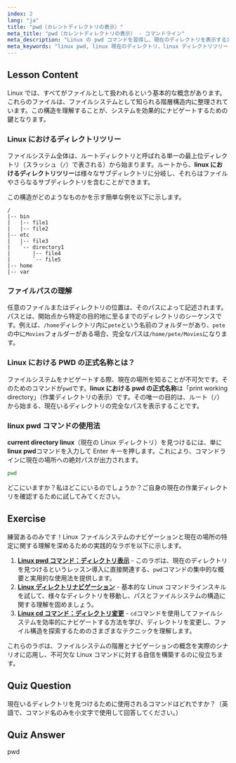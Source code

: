 ```yaml
---
index: 2
lang: "ja"
title: "pwd（カレントディレクトリの表示）"
meta_title: "pwd（カレントディレクトリの表示） - コマンドライン"
meta_description: "Linux の pwd コマンドを習得し、現在のディレクトリを表示する方法を学びましょう。このレッスンでは、Linux における pwd の正式名称と、ディレクトリツリーの操作方法を解説します。"
meta_keywords: "linux pwd, linux 現在のディレクトリ，linux ディレクトリツリー, linux pwd 正式名称，ワーキングディレクトリ表示，linux パス，linux 操作，コマンドラインの基本"
---
```


## Lesson Content

Linux では、すべてがファイルとして扱われるという基本的な概念があります。これらのファイルは、ファイルシステムとして知られる階層構造内に整理されています。この構造を理解することが、システムを効果的にナビゲートするための鍵となります。

### Linux におけるディレクトリツリー

ファイルシステム全体は、ルートディレクトリと呼ばれる単一の最上位ディレクトリ（スラッシュ（`/`）で表される）から始まります。ルートから、**linux におけるディレクトリツリー**は様々なサブディレクトリに分岐し、それらはファイルやさらなるサブディレクトリを含むことができます。

この構造がどのようなものかを示す簡単な例を以下に示します。

```plaintext
/
|-- bin
|   |-- file1
|   |-- file2
|-- etc
|   |-- file3
|   `-- directory1
|       |-- file4
|       `-- file5
|-- home
|-- var
```

### ファイルパスの理解

任意のファイルまたはディレクトリの位置は、そのパスによって記述されます。パスとは、開始点から特定の目的地に至るまでのディレクトリのシーケンスです。例えば、`/home`ディレクトリ内に`pete`という名前のフォルダーがあり、`pete`の中に`Movies`フォルダーがある場合、完全なパスは`/home/pete/Movies`になります。

### Linux における PWD の正式名称とは？

ファイルシステムをナビゲートする際、現在の場所を知ることが不可欠です。そのためのコマンドが`pwd`です。**linux における pwd の正式名称**は「print working directory」（作業ディレクトリの表示）です。その唯一の目的は、ルート（`/`）から始まる、現在いるディレクトリの完全なパスを表示することです。

### linux pwd コマンドの使用法

**current directory linux**（現在の Linux ディレクトリ）を見つけるには、単に**linux pwd**コマンドを入力して Enter キーを押します。これにより、コマンドラインに現在の場所への絶対パスが出力されます。

```bash
pwd
```

どこにいますか？私はどこにいるのでしょうか？ご自身の現在の作業ディレクトリを確認するために試してみてください。

## Exercise

練習あるのみです！Linux ファイルシステムのナビゲーションと現在の場所の特定に関する理解を深めるための実践的なラボを以下に示します。

1.  **[Linux pwd コマンド：ディレクトリ表示](https://labex.io/ja/labs/linux-linux-pwd-command-directory-displaying-209734)** - このラボは、現在のディレクトリを見つけるというレッスン導入に直接関連する、`pwd`コマンドの集中的な概要と実用的な使用法を提供します。
2.  **[Linux ディレクトリナビゲーション](https://labex.io/ja/labs/linux-directory-navigation-387844)** - 基本的な Linux コマンドラインスキルを試して、様々なディレクトリを移動し、パスとファイルシステムの構造に関する理解を固めましょう。
3.  **[Linux cd コマンド：ディレクトリ変更](https://labex.io/ja/labs/linux-linux-cd-command-directory-changing-209733)** - `cd`コマンドを使用してファイルシステムを効率的にナビゲートする方法を学び、ディレクトリを変更し、ファイル構造を探索するためのさまざまなテクニックを理解します。

これらのラボは、ファイルシステムの階層とナビゲーションの概念を実際のシナリオに応用し、不可欠な Linux コマンドに対する自信を構築するのに役立ちます。

## Quiz Question

現在いるディレクトリを見つけるために使用されるコマンドはどれですか？（英語で、コマンド名のみを小文字で使用して回答してください。）

## Quiz Answer

pwd
